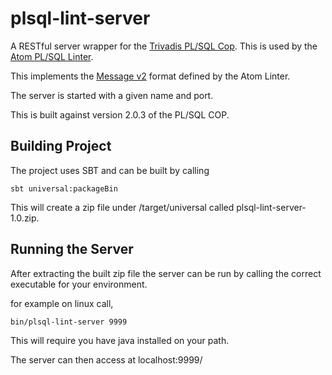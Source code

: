 # plsql-lint-server
A RESTful server wrapper for the [Trivadis PL/SQL Cop](https://www.salvis.com/blog/plsql-cop/). This is used by the [Atom PL/SQL Linter](https://github.com/bmazzarol/atom-plsql-linter).

This implements the [Message v2](http://steelbrain.me/linter/types/linter-message-v2.html) format defined by the Atom Linter.

The server is started with a given name and port.

This is built against version 2.0.3 of the PL/SQL COP. 

## Building Project
The project uses SBT and can be built by calling 

`sbt universal:packageBin`

This will create a zip file under /target/universal called plsql-lint-server-1.0.zip.

## Running the Server
After extracting the built zip file the server can be run by calling the correct executable for your environment.

for example on linux call,

`bin/plsql-lint-server 9999`

This will require you have java installed on your path.

The server can then access at localhost:9999/
